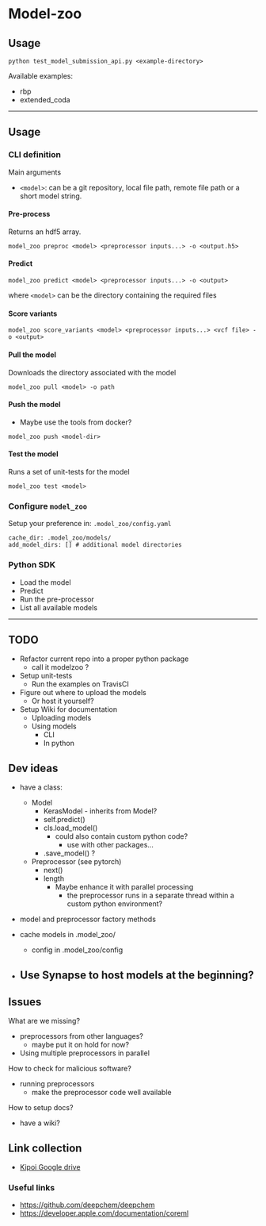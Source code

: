 # Model-zoo


## Usage

```
python test_model_submission_api.py <example-directory>
```

Available examples:
- rbp
- extended_coda

---------------------------------------------------------------
## Usage

### CLI definition

Main arguments

- `<model>`: can be a git repository, local file path, remote file path or a short model string.

#### Pre-process

Returns an hdf5 array.

```
model_zoo preproc <model> <preprocessor inputs...> -o <output.h5>
```

#### Predict

```
model_zoo predict <model> <preprocessor inputs...> -o <output>
```

where `<model>` can be the directory containing the required files

#### Score variants

```
model_zoo score_variants <model> <preprocessor inputs...> <vcf file> -o <output>
```

#### Pull the model

Downloads the directory associated with the model

```
model_zoo pull <model> -o path
```

#### Push the model

- Maybe use the tools from docker?

```
model_zoo push <model-dir>
```

#### Test the model

Runs a set of unit-tests for the model

```
model_zoo test <model>
```

### Configure `model_zoo`

Setup your preference in: `.model_zoo/config.yaml`

```
cache_dir: .model_zoo/models/
add_model_dirs: [] # additional model directories
```

### Python SDK

- Load the model
- Predict
- Run the pre-processor
- List all available models


---------------------------------------------------------------

## TODO

- Refactor current repo into a proper python package
  - call it modelzoo ? 
- Setup unit-tests
  - Run the examples on TravisCI
- Figure out where to upload the models
  - Or host it yourself?
- Setup Wiki for documentation
  - Uploading models
  - Using models
	- CLI
	- In python


## Dev ideas

- have a class:
  - Model
    - KerasModel - inherits from Model?
	- self.predict()
    - cls.load_model()
      - could also contain custom python code?
		- use with other packages...
    - .save_model() ? 
  - Preprocessor (see pytorch)
	- next()
    - length
      - Maybe enhance it with parallel processing
		- the preprocessor runs in a separate thread within a custom python environment?
- model and preprocessor factory methods
- cache models in .model_zoo/
  - config in .model_zoo/config

- Use Synapse to host models at the beginning?
  - 

## Issues

What are we missing?
- preprocessors from other languages?
  - maybe put it on hold for now?
- Using multiple preprocessors in parallel

How to check for malicious software?
  - running preprocessors
    - make the preprocessor code well available

How to setup docs?
  - have a wiki?


## Link collection

- [Kipoi Google drive](https://drive.google.com/drive/folders/0B9fJIVHGqt20b05GMzBZUVQzRVU)


### Useful links

- https://github.com/deepchem/deepchem
- https://developer.apple.com/documentation/coreml
